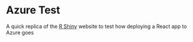 # Azure Test

A quick replica of the [R Shiny](https://shiny.rstudio.com/) website to test how deploying a React app to Azure goes
